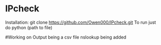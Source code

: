 # IPcheck

Installation:
git clone https://github.com/Owen000/IPcheck.git
To run just do python (path to file)

#Working on 
Output being a csv file
nslookup being added
